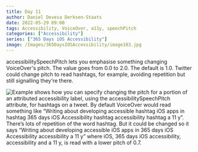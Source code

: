 ```yaml
---
title: Day 11
author: Daniel Devesa Derksen-Staats
date: 2022-05-29 09:00
tags: Accessibility, VoiceOver, a11y, speechPitch
categories: ["Accessibility"]
series: ["365 Days iOS Accessibility"]
image: /Images/365DaysIOSAccessibility/image183.jpg
---
```


accessibilitySpeechPitch lets you emphasise something changing VoiceOver's pitch. The value goes from 0.0 to 2.0. The default is 1.0. Twitter could change pitch to read hashtags, for example, avoiding repetition but still signalling they're there.

![Example shows how you can specify changing the pitch for a portion of an attributed accessibility label, using the accessibilitySpeechPitch attribute, for hashtags on a tweet. By default VoiceOver would read something like “Writing about developing accessible hashtag iOS apps in hashtag 365 days iOS Accessibility hashtag accessibility hashtag a 11 y”. There’s lots of repetition of the word hashtag. But it could be changed so it says “Writing about developing accessible iOS apps in 365 days iOS Accessibility accessibility a 11 y” where iOS, 365 days iOS accessibility, accessibility and a 11 y, is read with a lower pitch of 0.7.](/Images/365DaysIOSAccessibility/image183.jpg)